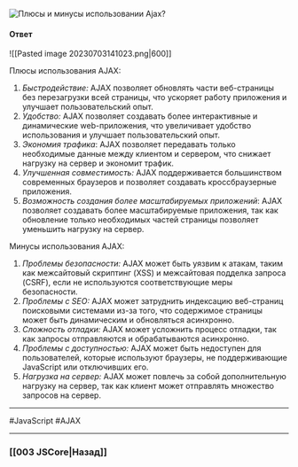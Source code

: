 ![Плюсы и минусы использовании Ajax?](https://youtu.be/yvOXvZ8aEFo?t=352)

#### Ответ

![[Pasted image 20230703141023.png|600]]

Плюсы использования AJAX:
1. *Быстродействие:* AJAX позволяет обновлять части веб-страницы без перезагрузки всей страницы, что ускоряет работу приложения и улучшает пользовательский опыт.
2. *Удобство:* AJAX позволяет создавать более интерактивные и динамические web-приложения, что увеличивает удобство использования и улучшает пользовательский опыт.
3. *Экономия трафика*: AJAX позволяет передавать только необходимые данные между клиентом и сервером, что снижает нагрузку на сервер и экономит трафик.
4. *Улучшенная совместимость:* AJAX поддерживается большинством современных браузеров и позволяет создавать кроссбраузерные приложения.
5. *Возможность создания более масштабируемых приложений*: AJAX позволяет создавать более масштабируемые приложения, так как обновление только необходимых частей страницы позволяет уменьшить нагрузку на сервер.

Минусы использования AJAX:
1. *Проблемы безопасности:* AJAX может быть уязвим к атакам, таким как межсайтовый скриптинг (XSS) и межсайтовая подделка запроса (CSRF), если не используются соответствующие меры безопасности.
2. *Проблемы с SEO:* AJAX может затруднить индексацию веб-страниц поисковыми системами из-за того, что содержимое страницы может быть динамическим и обновляться асинхронно.
3. *Сложность отладки:* AJAX может усложнить процесс отладки, так как запросы отправляются и обрабатываются асинхронно.
4. *Проблемы с доступностью:* AJAX может быть недоступен для пользователей, которые используют браузеры, не поддерживающие JavaScript или отключивших его.
5. *Нагрузка на сервер:* AJAX может повлечь за собой дополнительную нагрузку на сервер, так как клиент может отправлять множество запросов на сервер.

___
 #JavaScript #AJAX

___

### [[003 JSCore|Назад]]